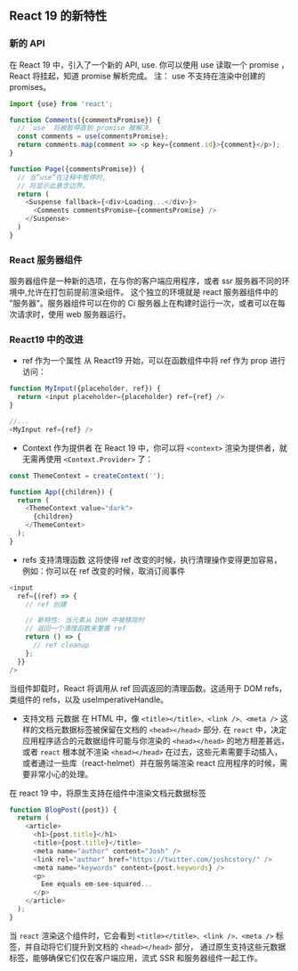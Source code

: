 ## React 19 的新特性

### 新的 API
在 React 19 中，引入了一个新的 API, use.
你可以使用 use 读取一个 promise ，React 将挂起，知道 promise 解析完成。
注：
use 不支持在渲染中创建的 promises。
```javascript
import {use} from 'react';

function Comments({commentsPromise}) {
  // `use` 将被暂停直到 promise 被解决.
  const comments = use(commentsPromise);
  return comments.map(comment => <p key={comment.id}>{comment}</p>);
}

function Page({commentsPromise}) {
  // 当“use”在注释中暂停时,
  // 将显示此悬念边界。
  return (
    <Suspense fallback={<div>Loading...</div>}>
      <Comments commentsPromise={commentsPromise} />
    </Suspense>
  )
}
```
### React 服务器组件
服务器组件是一种新的选项，在与你的客户端应用程序，或者 ssr 服务器不同的环境中,允许在打包前提前渲染组件。
这个独立的环境就是 react 服务器组件中的 "服务器"。服务器组件可以在你的 Ci 服务器上在构建时运行一次，或者可以在每次请求时，使用 web 服务器运行。

### React19 中的改进
- ref 作为一个属性
从 React19 开始，可以在函数组件中将 ref 作为 prop 进行访问：
```javascript
function MyInput({placeholder, ref}) {
  return <input placeholder={placeholder} ref={ref} />
}

//...
<MyInput ref={ref} />
```


- Context 作为提供者
在 React 19 中，你可以将 `<context>` 渲染为提供者，就无需再使用 `<Context.Provider>` 了：
```javascript
const ThemeContext = createContext('');

function App({children}) {
  return (
    <ThemeContext value="dark">
      {children}
    </ThemeContext>
  );  
}
```
- refs 支持清理函数
这将使得 ref 改变的时候，执行清理操作变得更加容易， 
例如：你可以在 ref 改变的时候，取消订阅事件
```javascript
<input
  ref={(ref) => {
    // ref 创建

    // 新特性: 当元素从 DOM 中被移除时
    // 返回一个清理函数来重置 ref
    return () => {
      // ref cleanup
    };
  }}
/>
```
当组件卸载时，React 将调用从 ref 回调返回的清理函数。这适用于 DOM refs，类组件的 refs，以及 useImperativeHandle。

- 支持文档 元数据
在 HTML 中，像 `<title></title>、<link />、<meta />` 这样的文档元数据标签被保留在文档的 `<head></head>` 部分.
在 `react` 中，决定应用程序适合的元数据组件可能与你渲染的 `<head></head>` 的地方相差甚远，或者 `react` 根本就不渲染 `<head></head>`
在过去，这些元素需要手动插入，或者通过一些库（react-helmet）并在服务端渲染 react 应用程序的时候，需要非常小心的处理。

在 react 19 中，将原生支持在组件中渲染文档元数据标签
```javascript
function BlogPost({post}) {
  return (
    <article>
      <h1>{post.title}</h1>
      <title>{post.title}</title>
      <meta name="author" content="Josh" />
      <link rel="author" href="https://twitter.com/joshcstory/" />
      <meta name="keywords" content={post.keywords} />
      <p>
        Eee equals em-see-squared...
      </p>
    </article>
  );
}
```

当 `react` 渲染这个组件时，它会看到 `<title></title>、<link />、<meta />` 标签，并自动将它们提升到文档的 `<head></head>` 部分，
通过原生支持这些元数据标签，能够确保它们仅在客户端应用，流式 SSR 和服务器组件一起工作。